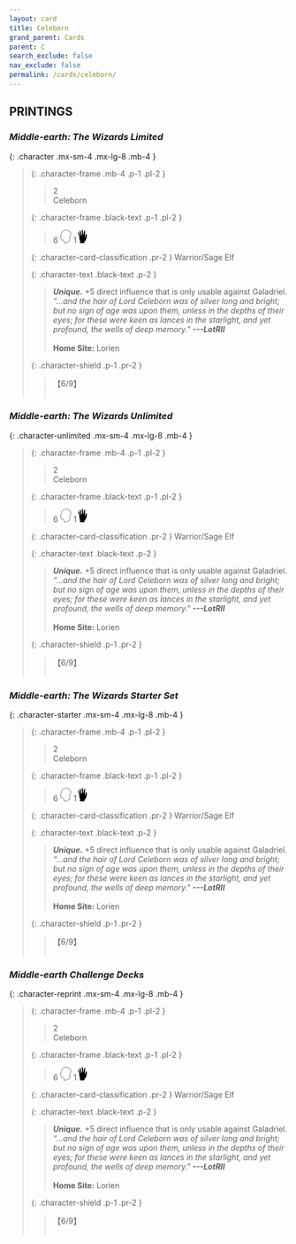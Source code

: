 ```yaml
---
layout: card
title: Celeborn
grand_parent: Cards
parent: C
search_exclude: false
nav_exclude: false
permalink: /cards/celeborn/
---
```


## PRINTINGS


### _Middle-earth: The Wizards Limited_

{: .character .mx-sm-4 .mx-lg-8 .mb-4 }
> {: .character-frame .mb-4 .p-1 .pl-2 }
> > <div class="card-mp">2</div>
> > <div class="character-card-name">Celeborn</div>
>
> {: .character-frame .black-text .p-1 .pl-2 }
> > 6 ![](/assets/images/mind.svg) 1![](/assets/images/di.svg)
>
> {: .character-card-classification .pr-2 }
> Warrior/Sage Elf
>
> {: .character-text .black-text .p-2 }
> > _**Unique.**_ +5 direct influence that is only usable against Galadriel. <br>_“...and the hair of Lord Celeborn was of silver long and bright; but no sign of age was upon them, unless in the depths of their eyes; for these were keen as lances in the starlight, and yet profound, the wells of deep memory."_ ***---&#65279;LotRII***  <br><br>**Home Site:** Lorien 
>
> {: .character-shield .p-1 .pr-2 }
> > <div class="card-shield">【6/9】</div>
> > <div class="card-corruption">&nbsp;</div>

### _Middle-earth: The Wizards Unlimited_

{: .character-unlimited .mx-sm-4 .mx-lg-8 .mb-4 }
> {: .character-frame .mb-4 .p-1 .pl-2 }
> > <div class="card-mp">2</div>
> > <div class="character-card-name">Celeborn</div>
>
> {: .character-frame .black-text .p-1 .pl-2 }
> > 6 ![](/assets/images/mind.svg) 1![](/assets/images/di.svg)
>
> {: .character-card-classification .pr-2 }
> Warrior/Sage Elf
>
> {: .character-text .black-text .p-2 }
> > _**Unique.**_ +5 direct influence that is only usable against Galadriel. <br>_“...and the hair of Lord Celeborn was of silver long and bright; but no sign of age was upon them, unless in the depths of their eyes; for these were keen as lances in the starlight, and yet profound, the wells of deep memory."_ ***---&#65279;LotRII***  <br><br>**Home Site:** Lorien 
>
> {: .character-shield .p-1 .pr-2 }
> > <div class="card-shield">【6/9】</div>
> > <div class="card-corruption">&nbsp;</div>

### _Middle-earth: The Wizards Starter Set_

{: .character-starter .mx-sm-4 .mx-lg-8 .mb-4 }
> {: .character-frame .mb-4 .p-1 .pl-2 }
> > <div class="card-mp">2</div>
> > <div class="character-card-name">Celeborn</div>
>
> {: .character-frame .black-text .p-1 .pl-2 }
> > 6 ![](/assets/images/mind.svg) 1![](/assets/images/di.svg)
>
> {: .character-card-classification .pr-2 }
> Warrior/Sage Elf
>
> {: .character-text .black-text .p-2 }
> > _**Unique.**_ +5 direct influence that is only usable against Galadriel. <br>_“...and the hair of Lord Celeborn was of silver long and bright; but no sign of age was upon them, unless in the depths of their eyes; for these were keen as lances in the starlight, and yet profound, the wells of deep memory."_ ***---&#65279;LotRII***  <br><br>**Home Site:** Lorien 
>
> {: .character-shield .p-1 .pr-2 }
> > <div class="card-shield">【6/9】</div>
> > <div class="card-corruption">&nbsp;</div>

### _Middle-earth Challenge Decks_

{: .character-reprint .mx-sm-4 .mx-lg-8 .mb-4 }
> {: .character-frame .mb-4 .p-1 .pl-2 }
> > <div class="card-mp">2</div>
> > <div class="character-card-name">Celeborn</div>
>
> {: .character-frame .black-text .p-1 .pl-2 }
> > 6 ![](/assets/images/mind.svg) 1![](/assets/images/di.svg)
>
> {: .character-card-classification .pr-2 }
> Warrior/Sage Elf
>
> {: .character-text .black-text .p-2 }
> > _**Unique.**_ +5 direct influence that is only usable against Galadriel. <br>_“...and the hair of Lord Celeborn was of silver long and bright; but no sign of age was upon them, unless in the depths of their eyes; for these were keen as lances in the starlight, and yet profound, the wells of deep memory."_ ***---&#65279;LotRII***  <br><br>**Home Site:** Lorien 
>
> {: .character-shield .p-1 .pr-2 }
> > <div class="card-shield">【6/9】</div>
> > <div class="card-corruption">&nbsp;</div>
